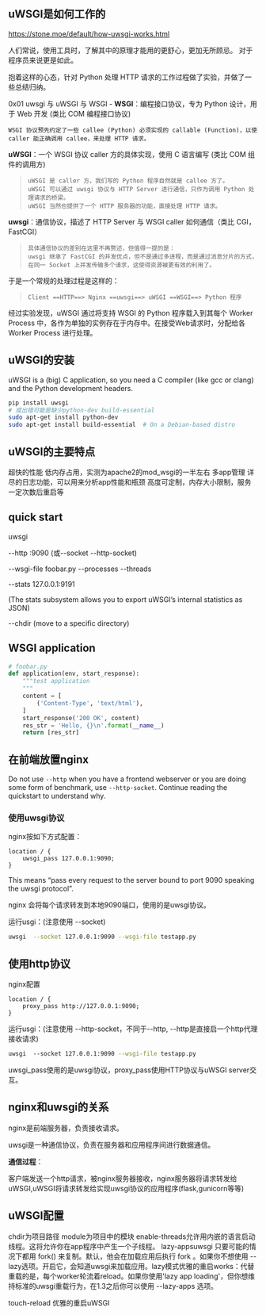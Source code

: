 ## uWSGI是如何工作的

<https://stone.moe/default/how-uwsgi-works.html>

人们常说，使用工具时，了解其中的原理才能用的更舒心，更加无所顾忌。
对于程序员来说更是如此。

抱着这样的心态，针对 Python 处理 HTTP 请求的工作过程做了实验，并做了一些总结归纳。

0x01 uwsgi 与 uWSGI 与 WSGI
\-
**WSGI**：编程接口协议，专为 Python 设计，用于 Web 开发 (类比 COM 编程接口协议)

```
WSGI 协议预先约定了一些 callee (Python) 必须实现的 callable (Function)，以使 caller 能正确调用 callee，来处理 HTTP 请求。
```

**uWSGI**：一个 WSGI 协议 caller 方的具体实现，使用 C 语言编写 (类比 COM 组件的调用方)

> ```
> uWSGI 是 caller 方，我们写的 Python 程序自然就是 callee 方了。
> uWSGI 可以通过 uwsgi 协议与 HTTP Server 进行通信，只作为调用 Python 处理请求的桥梁。
> uWSGI 当然也提供了一个 HTTP 服务器的功能，直接处理 HTTP 请求。
> ```

**uwsgi**：通信协议，描述了 HTTP Server 与 WSGI caller 如何通信（类比 CGI，FastCGI）

> ```
> 具体通信协议的差别在这里不再赘述，但值得一提的是：
> uwsgi 继承了 FastCGI 的并发优点，但不是通过多进程，而是通过消息分片的方式，在同一 Socket 上并发传输多个请求，这使得资源被更有效的利用了。
> ```

于是一个常规的处理过程是这样的：

> ```
> Client ==HTTP==> Nginx ==uwsgi==> uWSGI ==WSGI==> Python 程序
> ```

经过实验发现，uWSGI 通过将支持 WSGI 的 Python 程序载入到其每个 Worker Process 中，各作为单独的实例存在于内存中。在接受Web请求时，分配给各 Worker Process 进行处理。



## uWSGI的安装

uWSGI is a (big) C application, so you need a C compiler (like gcc or clang) and the Python development headers.

```bash
pip install uwsgi
# 或出错可能是缺少python-dev build-essential
sudo apt-get install python-dev
sudo apt-get install build-essential  # On a Debian-based distro
```



## uWSGI的主要特点
超快的性能
低内存占用，实测为apache2的mod_wsgi的一半左右
多app管理
详尽的日志功能，可以用来分析app性能和瓶颈
高度可定制，内存大小限制，服务一定次数后重启等

## quick start

uwsgi 

--http :9090 (或--socket --http-socket)

--wsgi-file foobar.py
--processes
--threads

--stats 127.0.0.1:9191

(The stats subsystem allows you to export uWSGI’s internal statistics as JSON)

--chdir  (move to a specific directory)

## WSGI application

```python
# foobar.py
def application(env, start_response):
    """test application
    """
    content = [
        ('Content-Type', 'text/html'),
    ]
    start_response('200 OK', content)
    res_str = 'Hello, {}\n'.format(__name__)
    return [res_str]
```



## 在前端放置nginx

Do not use `--http` when you have a frontend webserver or you are doing some form of benchmark, use `--http-socket`. Continue reading the quickstart to understand why.

### 使用uwsgi协议

nginx按如下方式配置：

```nginx
location / {
    uwsgi_pass 127.0.0.1:9090;
}
```

This means “pass every request to the server bound to port 9090 speaking the uwsgi protocol”.

nginx 会将每个请求转发到本地9090端口，使用的是uwsgi协议。

运行usgi：(注意使用 --socket)

```bash
uwsgi  --socket 127.0.0.1:9090 --wsgi-file testapp.py
```

## 使用http协议

nginx配置

```nginx
location / {
    proxy_pass http://127.0.0.1:9090;
}
```

运行usgi：(注意使用 --http-socket，不同于--http, --http是直接启一个http代理接收请求)

```bash
uwsgi  --socket 127.0.0.1:9090 --wsgi-file testapp.py
```

uwsgi_pass使用的是uwsgi协议，proxy_pass使用HTTP协议与uWSGI server交互。

## nginx和uwsgi的关系

nginx是前端服务器，负责接收请求。

uwsgi是一种通信协议，负责在服务器和应用程序间进行数据通信。

**通信过程**： 

客户端发送一个http请求，被nginx服务器接收，nginx服务器将请求转发给uWSGI,uWSGI将请求转发给实现uwsgi协议的应用程序(flask,gunicorn等等)

## uWSGI配置

chdir为项目路径
module为项目中的模块
enable-threads允许用内嵌的语言启动线程。这将允许你在app程序中产生一个子线程。
lazy-appsuwsgi 只要可能的情况下都用 fork() 来复制。默认，他会在加载应用后执行 fork 。如果你不想使用 --lazy选项。开启它，会知道uwsgi来加载应用。lazy模式优雅的重启works：代替重载的是，每个worker轮流着reload。如果你使用'lazy app loading'，但你想维持标准的uwsgi重载行为，在1.3之后你可以使用 --lazy-apps 选项。

touch-reload 优雅的重启uWSGI 